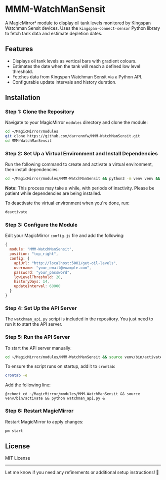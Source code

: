 # MMM-WatchManSensit

A MagicMirror² module to display oil tank levels monitored by Kingspan Watchman Sensit devices. Uses the `kingspan-connect-sensor` Python library to fetch tank data and estimate depletion dates.

## Features
- Displays oil tank levels as vertical bars with gradient colours.
- Estimates the date when the tank will reach a defined low level threshold.
- Fetches data from Kingspan Watchman Sensit via a Python API.
- Configurable update intervals and history duration.

## Installation

### Step 1: Clone the Repository
Navigate to your MagicMirror `modules` directory and clone the module:
```sh
cd ~/MagicMirror/modules
git clone https://github.com/darrenmfw/MMM-WatchManSensit.git
cd MMM-WatchManSensit
```

### Step 2: Set Up a Virtual Environment and Install Dependencies
Run the following command to create and activate a virtual environment, then install dependencies:
```sh
cd ~/MagicMirror/modules/MMM-WatchManSensit && python3 -m venv venv && source venv/bin/activate && pip install kingspan-connect-sensor flask
```
**Note:** This process may take a while, with periods of inactivity. Please be patient while dependencies are being installed.

To deactivate the virtual environment when you're done, run:
```sh
deactivate
```

### Step 3: Configure the Module
Edit your MagicMirror `config.js` file and add the following:
```js
{
  module: "MMM-WatchManSensit",
  position: "top_right",
  config: {
    apiUrl: "http://localhost:5001/get-oil-levels",
    username: "your_email@example.com",
    password: "your_password",
    lowLevelThreshold: 20,
    historyDays: 14,
    updateInterval: 60000
  }
}
```

### Step 4: Set Up the API Server
The `watchman_api.py` script is included in the repository. You just need to run it to start the API server.

### Step 5: Run the API Server
To start the API server manually:
```sh
cd ~/MagicMirror/modules/MMM-WatchManSensit && source venv/bin/activate && python watchman_api.py
```
To ensure the script runs on startup, add it to `crontab`:
```sh
crontab -e
```
Add the following line:
```
@reboot cd ~/MagicMirror/modules/MMM-WatchManSensit && source venv/bin/activate && python watchman_api.py &
```

### Step 6: Restart MagicMirror
Restart MagicMirror to apply changes:
```sh
pm start
```

## License
MIT License

---
Let me know if you need any refinements or additional setup instructions! 🚀

